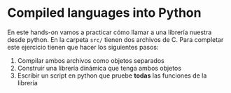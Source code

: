 # Compiled languages into Python

En este hands-on vamos a practicar cómo llamar a una librería
nuestra desde python. En la carpeta `src/` tienen dos archivos de C.
Para completar este ejercicio tienen que hacer los siguientes pasos:

1. Compilar ambos archivos como objetos separados
2. Construir una librería dinámica que tenga ambos objetos
3. Escribir un script en python que pruebe **todas** las funciones
de la librería
